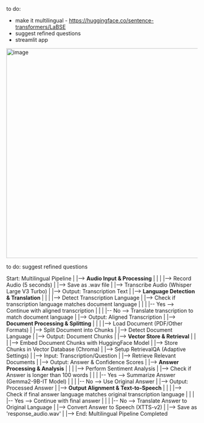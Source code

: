 to do: 
- make it multilingual - https://huggingface.co/sentence-transformers/LaBSE
- suggest refined questions
- streamlit app

<img width="554" alt="image" src="https://github.com/user-attachments/assets/e4bf4735-803c-464d-af56-aee964484d73">

to do: suggest refined questions


Start: Multilingual Pipeline
|
|--> **Audio Input & Processing**
|    |
|    |--> Record Audio (5 seconds)
|    |--> Save as .wav file
|    |--> Transcribe Audio (Whisper Large V3 Turbo)
|    |--> Output: Transcription Text
|
|--> **Language Detection & Translation**
|    |
|    |--> Detect Transcription Language
|    |--> Check if transcription language matches document language
|         |
|         |-- Yes --> Continue with aligned transcription
|         |
|         |-- No --> Translate transcription to match document language
|    |--> Output: Aligned Transcription
|
|--> **Document Processing & Splitting**
|    |
|    |--> Load Document (PDF/Other Formats)
|    |--> Split Document into Chunks
|    |--> Detect Document Language
|    |--> Output: Document Chunks
|
|--> **Vector Store & Retrieval**
|    |
|    |--> Embed Document Chunks with HuggingFace Model
|    |--> Store Chunks in Vector Database (Chroma)
|    |--> Setup RetrievalQA (Adaptive Settings)
|    |--> Input: Transcription/Question
|    |--> Retrieve Relevant Documents
|    |--> Output: Answer & Confidence Scores
|
|--> **Answer Processing & Analysis**
|    |
|    |--> Perform Sentiment Analysis
|    |--> Check if Answer is longer than 100 words
|         |
|         |-- Yes --> Summarize Answer (Gemma2-9B-IT Model)
|         |
|         |-- No --> Use Original Answer
|    |--> Output: Processed Answer
|
|--> **Output Alignment & Text-to-Speech**
|    |
|    |--> Check if final answer language matches original transcription language
|         |
|         |-- Yes --> Continue with final answer
|         |
|         |-- No --> Translate Answer to Original Language
|    |--> Convert Answer to Speech (XTTS-v2)
|    |--> Save as 'response_audio.wav'
|
|--> End: Multilingual Pipeline Completed

